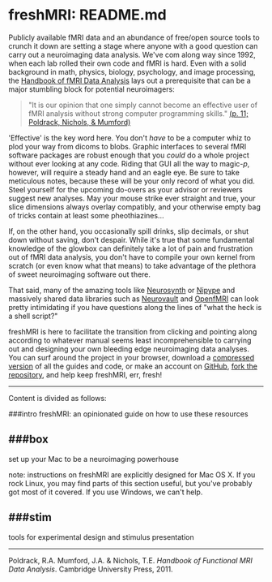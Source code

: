 freshMRI: README.md
==========

Publicly available fMRI data and an abundance of free/open source tools to crunch it down are setting a stage where anyone with a good question can carry out a neuroimaging data analysis. We've com along way since 1992, when each lab rolled their own code and 
fMRI is hard. Even with a solid background in math, physics, biology, psychology, and image processing, the [Handbook of fMRI Data Analysis](http://www.fmri-data-analysis.org/) lays out a prerequisite that can be a major stumbling block for potential neuroimagers:

> "It is our opinion that one simply cannot become an effective user of fMRI analysis without strong computer programming skills." [(p. 11; Poldrack, Nichols, & Mumford)](http://www.fmri-data-analysis.org/)

'Effective' is the key word here. You don't *have* to be a computer whiz to plod your way from dicoms to blobs. Graphic interfaces to several fMRI software packages are robust enough that you *could* do a whole project without ever looking at any code. Riding that GUI all the way to magic-*p*, however, will require a steady hand and an eagle eye. Be sure to take meticulous notes, because these will be your only record of what you did. Steel yourself for the upcoming do-overs as your advisor or reviewers suggest new analyses. May your mouse strike ever straight and true, your slice dimensions always overlay compatibly, and your otherwise empty bag of tricks contain at least some pheothiazines...     

If, on the other hand, you occasionally spill drinks, slip decimals, or shut down without saving, don't despair. While it's true that some fundamental knowledge of the glowbox can definitely take a lot of pain and frustration out of fMRI data analysis, you don't have to compile your own kernel from scratch (or even know what that means) to take advantage of the plethora of sweet neuroimaging software out there.

That said, many of the amazing tools like [Neurosynth](neurosynth.org) or [Nipype](http://nipy.sourceforge.net/nipype) and massively shared data libraries such as [Neurovault](neurovault.org) and [OpenfMRI](https://openfmri.org) can look pretty intimidating if you have questions along the lines of "what the heck is a shell script?"  

freshMRI is here to facilitate the transition from clicking and pointing along according to whatever manual seems least incomprehensible to carrying out and designing your own bleeding edge neuroimaging data analyses. You can surf around the project in your browser, download a [compressed version](https://github.com/wem3/freshMRI) of all the guides and code, or make an account on [GitHub](https://github.com), [fork the repository](https://help.github.com/articles/fork-a-repo), and help keep freshMRI, err, fresh! 

---

Content is divided as follows:

###intro
freshMRI: an opinionated guide on how to use these resources

###box
---
set up your Mac to be a neuroimaging powerhouse  

note: instructions on freshMRI are explicitly designed for Mac OS X. If you rock Linux, you may find parts of this section useful, but you've probably got most of it covered. If you use Windows, we can't help. 

###stim
---
tools for experimental design and stimulus presentation

----------

Poldrack, R.A. Mumford, J.A. & Nichols, T.E. *Handbook of Functional MRI Data Analysis*. Cambridge University Press, 2011.  
